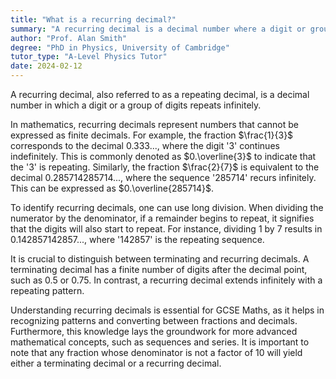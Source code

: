 ```yaml
---
title: "What is a recurring decimal?"
summary: "A recurring decimal is a decimal number where a digit or group of digits repeats infinitely, indicating a non-terminating, repeating pattern in its decimal representation."
author: "Prof. Alan Smith"
degree: "PhD in Physics, University of Cambridge"
tutor_type: "A-Level Physics Tutor"
date: 2024-02-12
---
```


A recurring decimal, also referred to as a repeating decimal, is a decimal number in which a digit or a group of digits repeats infinitely.

In mathematics, recurring decimals represent numbers that cannot be expressed as finite decimals. For example, the fraction $\frac{1}{3}$ corresponds to the decimal $0.333...$, where the digit '3' continues indefinitely. This is commonly denoted as $0.\overline{3}$ to indicate that the '3' is repeating. Similarly, the fraction $\frac{2}{7}$ is equivalent to the decimal $0.285714285714...$, where the sequence '285714' recurs infinitely. This can be expressed as $0.\overline{285714}$.

To identify recurring decimals, one can use long division. When dividing the numerator by the denominator, if a remainder begins to repeat, it signifies that the digits will also start to repeat. For instance, dividing $1$ by $7$ results in $0.142857142857...$, where '142857' is the repeating sequence.

It is crucial to distinguish between terminating and recurring decimals. A terminating decimal has a finite number of digits after the decimal point, such as $0.5$ or $0.75$. In contrast, a recurring decimal extends infinitely with a repeating pattern.

Understanding recurring decimals is essential for GCSE Maths, as it helps in recognizing patterns and converting between fractions and decimals. Furthermore, this knowledge lays the groundwork for more advanced mathematical concepts, such as sequences and series. It is important to note that any fraction whose denominator is not a factor of $10$ will yield either a terminating decimal or a recurring decimal.
    
